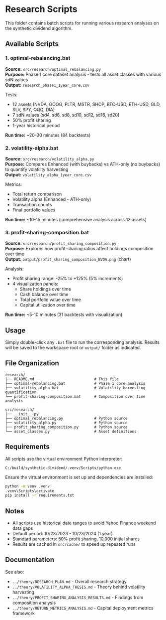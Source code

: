 # Research Scripts

This folder contains batch scripts for running various research analyses on the synthetic dividend algorithm.

## Available Scripts

### 1. optimal-rebalancing.bat
**Source:** `src/research/optimal_rebalancing.py`  
**Purpose:** Phase 1 core dataset analysis - tests all asset classes with various sdN values  
**Output:** `research_phase1_1year_core.csv`

Tests:
- 12 assets (NVDA, GOOG, PLTR, MSTR, SHOP, BTC-USD, ETH-USD, GLD, SLV, SPY, QQQ, DIA)
- 7 sdN values (sd4, sd6, sd8, sd10, sd12, sd16, sd20)
- 50% profit sharing
- 1-year historical period

**Run time:** ~20-30 minutes (84 backtests)

### 2. volatility-alpha.bat
**Source:** `src/research/volatility_alpha.py`  
**Purpose:** Compares Enhanced (with buybacks) vs ATH-only (no buybacks) to quantify volatility harvesting  
**Output:** `volatility_alpha_1year_core.csv`

Metrics:
- Total return comparison
- Volatility alpha (Enhanced - ATH-only)
- Transaction counts
- Final portfolio values

**Run time:** ~10-15 minutes (comprehensive analysis across 12 assets)

### 3. profit-sharing-composition.bat
**Source:** `src/research/profit_sharing_composition.py`  
**Purpose:** Explores how profit-sharing ratios affect holdings composition over time  
**Output:** `output/profit_sharing_composition_NVDA.png` (chart)

Analysis:
- Profit sharing range: -25% to +125% (5% increments)
- 4 visualization panels:
  * Share holdings over time
  * Cash balance over time
  * Total portfolio value over time
  * Capital utilization over time

**Run time:** ~5-10 minutes (31 backtests with visualization)

## Usage

Simply double-click any `.bat` file to run the corresponding analysis. Results will be saved to the workspace root or `output/` folder as indicated.

## File Organization

```
research/
├── README.md                           # This file
├── optimal-rebalancing.bat             # Phase 1 core analysis
├── volatility-alpha.bat                # Volatility harvesting quantification
└── profit-sharing-composition.bat      # Composition over time analysis

src/research/
├── __init__.py
├── optimal_rebalancing.py              # Python source
├── volatility_alpha.py                 # Python source
├── profit_sharing_composition.py       # Python source
└── asset_classes.py                    # Asset definitions
```

## Requirements

All scripts use the virtual environment Python interpreter:
```
C:/build/synthetic-dividend/.venv/Scripts/python.exe
```

Ensure the virtual environment is set up and dependencies are installed:
```bash
python -m venv .venv
.venv\Scripts\activate
pip install -r requirements.txt
```

## Notes

- All scripts use historical date ranges to avoid Yahoo Finance weekend data gaps
- Default period: 10/23/2023 - 10/23/2024 (1 year)
- Standard parameters: 50% profit sharing, 10,000 initial shares
- Results are cached in `src/cache/` to speed up repeated runs

## Documentation

See also:
- `../theory/RESEARCH_PLAN.md` - Overall research strategy
- `../theory/VOLATILITY_ALPHA_THESIS.md` - Theory behind volatility harvesting
- `../theory/PROFIT_SHARING_ANALYSIS_RESULTS.md` - Findings from composition analysis
- `../theory/RETURN_METRICS_ANALYSIS.md` - Capital deployment metrics framework
